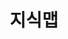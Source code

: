 ---
title: "지식맵"
linkTitle: "지식맵"
description: "지식맵"
url: /common-component/digital-asset-management/knowledge-map
menu:
  depth:
    weight: 1
    parent: "digital-asset-management"
    identifier: "knowledge-map"
---